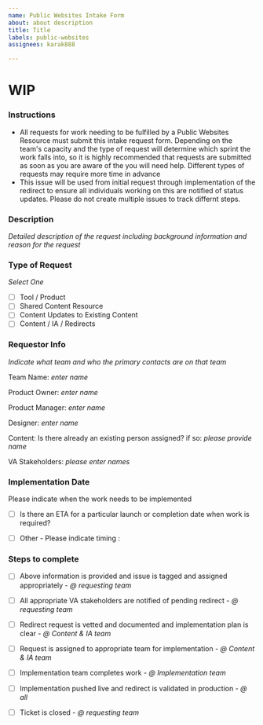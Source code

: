 ```yaml
---
name: Public Websites Intake Form
about: about description
title: Title
labels: public-websites
assignees: karak888

---
```


# WIP

### Instructions
- All requests for work needing to be fulfilled by a Public Websites Resource must submit this intake request form. Depending on the team's capacity and the type of request will determine which sprint the work falls into, so it is highly recommended that requests are submitted as soon as you are aware of the you will need help. Different types of requests may require more time in advance
- This issue will be used from initial request through implementation of the redirect to ensure all individuals working on this are notified of status updates.  Please do not create multiple issues to track differnt steps.

### Description
*Detailed description of the request including background information and reason for the request*

### Type of Request
*Select One*
- [ ] Tool / Product 
- [ ] Shared Content Resource 
- [ ] Content Updates to Existing Content
- [ ] Content / IA / Redirects

### Requestor Info
*Indicate what team and who the primary contacts are on that team* 

Team Name: *enter name*

Product Owner: *enter name*

Product Manager: *enter name*

Designer: *enter name*

Content: Is there already an existing person assigned? if so: *please provide name* 

VA Stakeholders: *please enter names*

### Implementation Date
Please indicate when the work needs to be implemented
- [ ] Is there an ETA for a particular launch or completion date when work is required?
- [ ] Other - Please indicate timing : 


### Steps to complete
- [ ] Above information is provided and issue is tagged and assigned appropriately - *@ requesting team*
- [ ] All appropriate VA stakeholders are notified of pending redirect - *@ requesting team*
- [ ] Redirect request is vetted and documented and implementation plan is clear - *@ Content & IA team*
- [ ] Request is assigned to appropriate team for implementation - *@ Content & IA team*
- [ ] Implementation team completes work - *@ Implementation team*
- [ ] Implementation pushed live and redirect is validated in production - *@ all*
- [ ] Ticket is closed - *@ requesting team*

